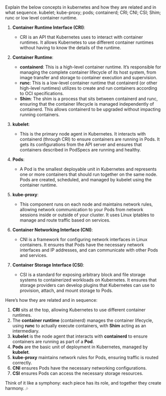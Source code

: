 
Explain the below concepts in kubernetes and how they are related and in what sequence. kubelet; kube-proxy; pods; containerd; CRI; CNI; CSI; Shim; runc or low level container runtime.


1. **Container Runtime Interface (CRI)**: 
   - CRI is an API that Kubernetes uses to interact with container runtimes. It allows Kubernetes to use different container runtimes without having to know the details of the runtime.
   
2. **Container Runtime**:
   - **containerd**: This is a high-level container runtime. It’s responsible for managing the complete container lifecycle of its host system, from image transfer and storage to container execution and supervision.
   - **runc**: This is a low-level container runtime that containerd (or other high-level runtimes) utilizes to create and run containers according to OCI specifications.
   - **Shim**: The shim is a process that sits between containerd and runc, ensuring that the container lifecycle is managed independently of containerd. This allows containerd to be upgraded without impacting running containers.

3. **kubelet**: 
   - This is the primary node agent in Kubernetes. It interacts with containerd (through CRI) to ensure containers are running in Pods. It gets its configurations from the API server and ensures that containers described in PodSpecs are running and healthy.

4. **Pods**: 
   - A Pod is the smallest deployable unit in Kubernetes and represents one or more containers that should run together on the same node. Pods are created, scheduled, and managed by kubelet using the container runtime.

5. **kube-proxy**: 
   - This component runs on each node and maintains network rules, allowing network communication to your Pods from network sessions inside or outside of your cluster. It uses Linux iptables to manage and route traffic based on services.

6. **Container Networking Interface (CNI)**: 
   - CNI is a framework for configuring network interfaces in Linux containers. It ensures that Pods have the necessary network interfaces and IP addresses, and can communicate with other Pods and services.

7. **Container Storage Interface (CSI)**:
   - CSI is a standard for exposing arbitrary block and file storage systems to containerized workloads on Kubernetes. It ensures that storage providers can develop plugins that Kubernetes can use to provision, attach, and mount storage to Pods.

Here’s how they are related and in sequence:
1. **CRI** sits at the top, allowing Kubernetes to use different container runtimes.
2. The **container runtime** (containerd) manages the container lifecycle, using **runc** to actually execute containers, with **Shim** acting as an intermediary.
3. **kubelet** is the node agent that interacts with **containerd** to ensure containers are running as part of a **Pod**.
4. **Pods** are the basic unit of deployment in Kubernetes, managed by **kubelet**.
5. **kube-proxy** maintains network rules for Pods, ensuring traffic is routed correctly.
6. **CNI** ensures Pods have the necessary networking configurations.
7. **CSI** ensures Pods can access the necessary storage resources.

Think of it like a symphony: each piece has its role, and together they create harmony. 🎶

